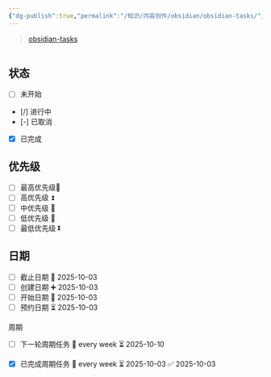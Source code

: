 ```yaml
---
{"dg-publish":true,"permalink":"/知识/内容创作/obsidian/obsidian-tasks/","tags":["doc","obsidian"]}
---
```


> [obsidian-tasks](https://github.com/obsidian-tasks-group/obsidian-tasks)

```table-of-contents
```

## 状态

- [ ] 未开始
- [/] 进行中
- [-] 已取消
- [x] 已完成

## 优先级

- [ ] 最高优先级🔺 
- [ ] 高优先级 ⏫
- [ ] 中优先级 🔼 
- [ ] 低优先级 🔽 
- [ ] 最低优先级 ⏬ 

## 日期

- [ ] 截止日期 📅 2025-10-03 
- [ ] 创建日期 ➕ 2025-10-03 
- [ ] 开始日期 🛫 2025-10-03 
- [ ] 预约日期 ⏳ 2025-10-03

周期
- [ ] 下一轮周期任务 🔁 every week ⏳ 2025-10-10
- [x] 已完成周期任务 🔁 every week ⏳ 2025-10-03 ✅ 2025-10-03

